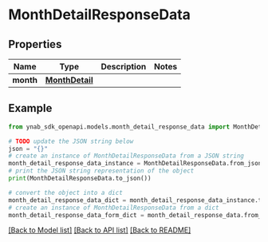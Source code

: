 # MonthDetailResponseData


## Properties

Name | Type | Description | Notes
------------ | ------------- | ------------- | -------------
**month** | [**MonthDetail**](MonthDetail.md) |  | 

## Example

```python
from ynab_sdk_openapi.models.month_detail_response_data import MonthDetailResponseData

# TODO update the JSON string below
json = "{}"
# create an instance of MonthDetailResponseData from a JSON string
month_detail_response_data_instance = MonthDetailResponseData.from_json(json)
# print the JSON string representation of the object
print(MonthDetailResponseData.to_json())

# convert the object into a dict
month_detail_response_data_dict = month_detail_response_data_instance.to_dict()
# create an instance of MonthDetailResponseData from a dict
month_detail_response_data_form_dict = month_detail_response_data.from_dict(month_detail_response_data_dict)
```
[[Back to Model list]](../README.md#documentation-for-models) [[Back to API list]](../README.md#documentation-for-api-endpoints) [[Back to README]](../README.md)


